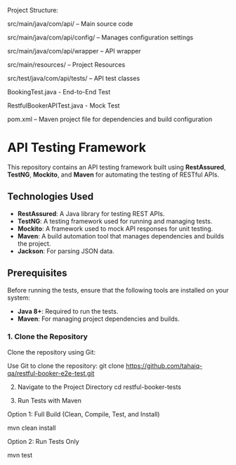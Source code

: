 

Project Structure:

src/main/java/com/api/ – Main source code

src/main/java/com/api/config/ – Manages configuration settings

src/main/java/com/api/wrapper – API wrapper

src/main/resources/ – Project Resources

src/test/java/com/api/tests/ – API test classes

   BookingTest.java - End-to-End Test
   
   RestfulBookerAPITest.java  - Mock Test
   
pom.xml – Maven project file for dependencies and build configuration

# API Testing Framework #

This repository contains an API testing framework built using **RestAssured**, **TestNG**, **Mockito**, and **Maven** for automating the testing of RESTful APIs.

## Technologies Used

- **RestAssured**: A Java library for testing REST APIs.
- **TestNG**: A testing framework used for running and managing tests.
- **Mockito**: A framework used to mock API responses for unit testing.
- **Maven**: A build automation tool that manages dependencies and builds the project.
- **Jackson**: For parsing JSON data.

## Prerequisites

Before running the tests, ensure that the following tools are installed on your system:

- **Java 8+**: Required to run the tests.
- **Maven**: For managing project dependencies and builds.

### 1. Clone the Repository ###

Clone the repository using Git:

Use Git to clone the repository:
git clone https://github.com/tahaiq-qa/restful-booker-e2e-test.git

2. Navigate to the Project Directory
cd restful-booker-tests

3. Run Tests with Maven
   
Option 1: Full Build (Clean, Compile, Test, and Install)

mvn clean install

Option 2: Run Tests Only

mvn test


